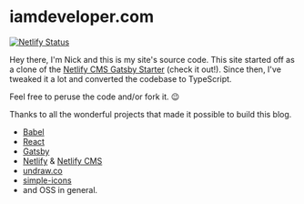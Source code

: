 # iamdeveloper.com

[![Netlify Status](https://api.netlify.com/api/v1/badges/95eaa9e0-a1c1-41d5-8818-a2edbd12e70d/deploy-status)](https://app.netlify.com/sites/romantic-saha-acc18d/deploys)

Hey there, I'm Nick and this is my site's source code. This site started off as a clone of the [Netlify CMS Gatsby Starter](https://github.com/netlify-templates/gatsby-starter-netlify-cms 'Netlify CMS Gatsby Starter') (check it out!). Since then, I've tweaked it a lot and converted the codebase to TypeScript.

Feel free to peruse the code and/or fork it. 😉

Thanks to all the wonderful projects that made it possible to build this blog.

- [Babel](https://babeljs.io 'Babel website')
- [React](https://reactjs.org 'React website')
- [Gatsby](https://gatsbyjs.org 'Gatsby JS website')
- [Netlify](https://www.netlify.com 'Netlify Website') & [Netlify CMS](https://www.netlifycms.org 'Netlify CMS Website')
- [undraw.co](https://undraw.co 'undraw.co website')
- [simple-icons](https://github.com/simple-icons/simple-icons 'simple-icons repository website')
- and OSS in general.
